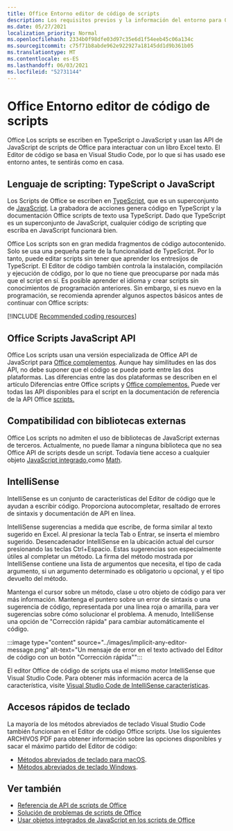 ```yaml
---
title: Office Entorno editor de código de scripts
description: Los requisitos previos y la información del entorno para Office scripts en Excel en la Web.
ms.date: 05/27/2021
localization_priority: Normal
ms.openlocfilehash: 2334b0f98dfe03d97c35e6d1f54eeb45c06a134c
ms.sourcegitcommit: c75f71b8abde962e922927a18145dd1d9b361b05
ms.translationtype: MT
ms.contentlocale: es-ES
ms.lasthandoff: 06/03/2021
ms.locfileid: "52731144"
---
```

# <a name="office-scripts-code-editor-environment"></a>Office Entorno editor de código de scripts

Office Los scripts se escriben en TypeScript o JavaScript y usan las API de JavaScript de scripts de Office para interactuar con un libro Excel texto. El Editor de código se basa en Visual Studio Code, por lo que si has usado ese entorno antes, te sentirás como en casa.

## <a name="scripting-language-typescript-or-javascript"></a>Lenguaje de scripting: TypeScript o JavaScript

Los Scripts de Office se escriben en [TypeScript](https://www.typescriptlang.org/docs/home.html), que es un superconjunto de [JavaScript](https://developer.mozilla.org/docs/Web/JavaScript). La grabadora de acciones genera código en TypeScript y la documentación Office scripts de texto usa TypeScript. Dado que TypeScript es un superconjunto de JavaScript, cualquier código de scripting que escriba en JavaScript funcionará bien.

Office Los scripts son en gran medida fragmentos de código autocontenido. Solo se usa una pequeña parte de la funcionalidad de TypeScript. Por lo tanto, puede editar scripts sin tener que aprender los entresijos de TypeScript. El Editor de código también controla la instalación, compilación y ejecución de código, por lo que no tiene que preocuparse por nada más que el script en sí. Es posible aprender el idioma y crear scripts sin conocimientos de programación anteriores. Sin embargo, si es nuevo en la programación, se recomienda aprender algunos aspectos básicos antes de continuar con Office scripts:

[!INCLUDE [Recommended coding resources](../includes/coding-basics-references.md)]

## <a name="office-scripts-javascript-api"></a>Office Scripts JavaScript API

Office Los scripts usan una versión especializada de Office API de JavaScript para [Office complementos](/office/dev/add-ins/overview/index). Aunque hay similitudes en las dos API, no debe suponer que el código se puede porte entre las dos plataformas. Las diferencias entre las dos plataformas se describen en el artículo Diferencias entre Office scripts y [Office complementos.](../resources/add-ins-differences.md#apis) Puede ver todas las API disponibles para el script en la documentación de referencia de la API Office [scripts.](/javascript/api/office-scripts/overview)

## <a name="external-library-support"></a>Compatibilidad con bibliotecas externas

Office Los scripts no admiten el uso de bibliotecas de JavaScript externas de terceros. Actualmente, no puede llamar a ninguna biblioteca que no sea Office API de scripts desde un script. Todavía tiene acceso a cualquier objeto [JavaScript integrado,](../develop/javascript-objects.md)como [Math](https://developer.mozilla.org/docs/Web/JavaScript/Reference/Global_Objects/Math).

## <a name="intellisense"></a>IntelliSense

IntelliSense es un conjunto de características del Editor de código que le ayudan a escribir código. Proporciona autocompletar, resaltado de errores de sintaxis y documentación de API en línea.

IntelliSense sugerencias a medida que escribe, de forma similar al texto sugerido en Excel. Al presionar la tecla Tab o Entrar, se inserta el miembro sugerido. Desencadenador IntelliSense en la ubicación actual del cursor presionando las teclas Ctrl+Espacio. Estas sugerencias son especialmente útiles al completar un método. La firma del método mostrada por IntelliSense contiene una lista de argumentos que necesita, el tipo de cada argumento, si un argumento determinado es obligatorio u opcional, y el tipo devuelto del método.

Mantenga el cursor sobre un método, clase u otro objeto de código para ver más información. Mantenga el puntero sobre un error de sintaxis o una sugerencia de código, representada por una línea roja o amarilla, para ver sugerencias sobre cómo solucionar el problema. A menudo, IntelliSense una opción de "Corrección rápida" para cambiar automáticamente el código.

:::image type="content" source="../images/implicit-any-editor-message.png" alt-text="Un mensaje de error en el texto activado del Editor de código con un botón &quot;Corrección rápida&quot;":::

El editor Office de código de scripts usa el mismo motor IntelliSense que Visual Studio Code. Para obtener más información acerca de la característica, visite [Visual Studio Code de IntelliSense características](https://code.visualstudio.com/docs/editor/intellisense#_intellisense-features).

## <a name="keyboard-shortcuts"></a>Accesos rápidos de teclado

La mayoría de los métodos abreviados de teclado Visual Studio Code también funcionan en el Editor de código Office scripts. Use los siguientes ARCHIVOS PDF para obtener información sobre las opciones disponibles y sacar el máximo partido del Editor de código:

- [Métodos abreviados de teclado para macOS](https://code.visualstudio.com/shortcuts/keyboard-shortcuts-macos.pdf).
- [Métodos abreviados de teclado Windows](https://code.visualstudio.com/shortcuts/keyboard-shortcuts-windows.pdf).

## <a name="see-also"></a>Ver también

- [Referencia de API de scripts de Office](/javascript/api/office-scripts/overview)
- [Solución de problemas de scripts de Office](../testing/troubleshooting.md)
- [Usar objetos integrados de JavaScript en los scripts de Office](../develop/javascript-objects.md)
